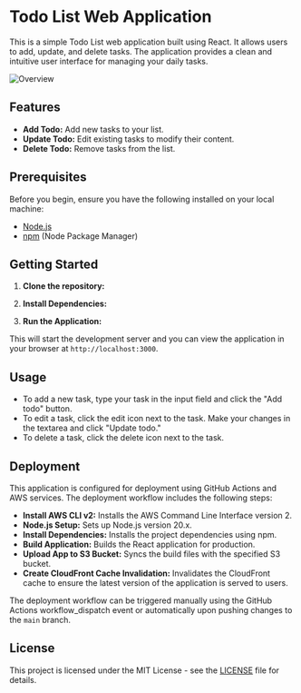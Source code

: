 # Todo List Web Application

This is a simple Todo List web application built using React. It allows users to add, update, and delete tasks. The application provides a clean and intuitive user interface for managing your daily tasks.

![Overview]([https://github.com/xNazim/FrontEndMid-React/tree/main/screenshots/front1.png](https://github.com/xNazim/FrontEndMid-React/blob/main/screenshots/front1.png?raw=true))

## Features

- **Add Todo:** Add new tasks to your list.
- **Update Todo:** Edit existing tasks to modify their content.
- **Delete Todo:** Remove tasks from the list.

## Prerequisites

Before you begin, ensure you have the following installed on your local machine:

- [Node.js](https://nodejs.org/)
- [npm](https://www.npmjs.com/) (Node Package Manager)

## Getting Started

1. **Clone the repository:**

2. **Install Dependencies:**

3. **Run the Application:**

This will start the development server and you can view the application in your browser at `http://localhost:3000`.

## Usage

- To add a new task, type your task in the input field and click the "Add todo" button.
- To edit a task, click the edit icon next to the task. Make your changes in the textarea and click "Update todo."
- To delete a task, click the delete icon next to the task.

## Deployment

This application is configured for deployment using GitHub Actions and AWS services. The deployment workflow includes the following steps:

- **Install AWS CLI v2:** Installs the AWS Command Line Interface version 2.
- **Node.js Setup:** Sets up Node.js version 20.x.
- **Install Dependencies:** Installs the project dependencies using npm.
- **Build Application:** Builds the React application for production.
- **Upload App to S3 Bucket:** Syncs the build files with the specified S3 bucket.
- **Create CloudFront Cache Invalidation:** Invalidates the CloudFront cache to ensure the latest version of the application is served to users.

The deployment workflow can be triggered manually using the GitHub Actions workflow_dispatch event or automatically upon pushing changes to the `main` branch.

## License

This project is licensed under the MIT License - see the [LICENSE](LICENSE) file for details.
